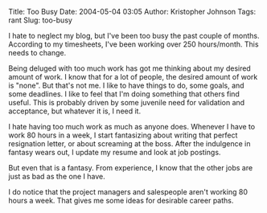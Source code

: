 Title: Too Busy
Date: 2004-05-04 03:05
Author: Kristopher Johnson
Tags: rant
Slug: too-busy

I hate to neglect my blog, but I've been too busy the past couple of
months. According to my timesheets, I've been working over 250
hours/month. This needs to change.

Being deluged with too much work has got me thinking about my desired
amount of work. I know that for a lot of people, the desired amount of
work is "none". But that's not me. I like to have things to do, some
goals, and some deadlines. I like to feel that I'm doing something that
others find useful. This is probably driven by some juvenile need for
validation and acceptance, but whatever it is, I need it.

I hate having too much work as much as anyone does. Whenever I have to
work 80 hours in a week, I start fantasizing about writing that perfect
resignation letter, or about screaming at the boss. After the indulgence
in fantasy wears out, I update my resume and look at job postings.

But even that is a fantasy. From experience, I know that the other jobs
are just as bad as the one I have.

I do notice that the project managers and salespeople aren't working 80
hours a week. That gives me some ideas for desirable career paths.

